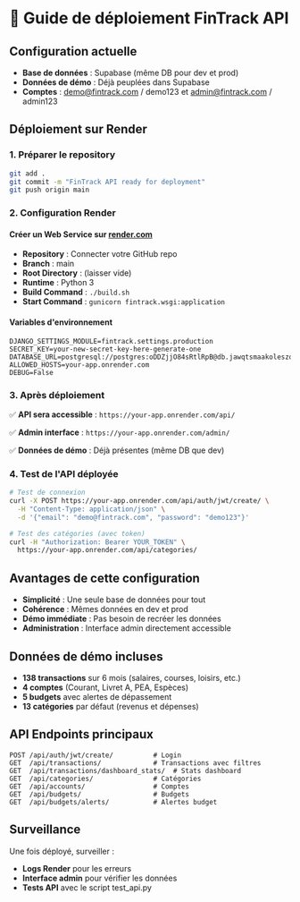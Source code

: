 # 🚀 Guide de déploiement FinTrack API

## Configuration actuelle

- **Base de données** : Supabase (même DB pour dev et prod)
- **Données de démo** : Déjà peuplées dans Supabase
- **Comptes** : demo@fintrack.com / demo123 et admin@fintrack.com / admin123

## Déploiement sur Render

### 1. Préparer le repository
```bash
git add .
git commit -m "FinTrack API ready for deployment"
git push origin main
```

### 2. Configuration Render

#### Créer un Web Service sur [render.com](https://render.com)
- **Repository** : Connecter votre GitHub repo
- **Branch** : main
- **Root Directory** : (laisser vide)
- **Runtime** : Python 3
- **Build Command** : `./build.sh`
- **Start Command** : `gunicorn fintrack.wsgi:application`

#### Variables d'environnement
```env
DJANGO_SETTINGS_MODULE=fintrack.settings.production
SECRET_KEY=your-new-secret-key-here-generate-one
DATABASE_URL=postgresql://postgres:oDDZjjO84sRtlRpB@db.jawqtsmaakoleszqyoeb.supabase.co:5432/postgres
ALLOWED_HOSTS=your-app.onrender.com
DEBUG=False
```

### 3. Après déploiement

✅ **API sera accessible** : `https://your-app.onrender.com/api/`

✅ **Admin interface** : `https://your-app.onrender.com/admin/`

✅ **Données de démo** : Déjà présentes (même DB que dev)

### 4. Test de l'API déployée

```bash
# Test de connexion
curl -X POST https://your-app.onrender.com/api/auth/jwt/create/ \
  -H "Content-Type: application/json" \
  -d '{"email": "demo@fintrack.com", "password": "demo123"}'

# Test des catégories (avec token)
curl -H "Authorization: Bearer YOUR_TOKEN" \
  https://your-app.onrender.com/api/categories/
```

## Avantages de cette configuration

- **Simplicité** : Une seule base de données pour tout
- **Cohérence** : Mêmes données en dev et prod
- **Démo immédiate** : Pas besoin de recréer les données
- **Administration** : Interface admin directement accessible

## Données de démo incluses

- **138 transactions** sur 6 mois (salaires, courses, loisirs, etc.)
- **4 comptes** (Courant, Livret A, PEA, Espèces)
- **5 budgets** avec alertes de dépassement
- **13 catégories** par défaut (revenus et dépenses)

## API Endpoints principaux

```
POST /api/auth/jwt/create/          # Login
GET  /api/transactions/             # Transactions avec filtres
GET  /api/transactions/dashboard_stats/  # Stats dashboard
GET  /api/categories/               # Catégories
GET  /api/accounts/                 # Comptes
GET  /api/budgets/                  # Budgets
GET  /api/budgets/alerts/           # Alertes budget
```

## Surveillance

Une fois déployé, surveiller :
- **Logs Render** pour les erreurs
- **Interface admin** pour vérifier les données
- **Tests API** avec le script test_api.py